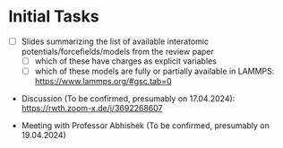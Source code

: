 # Initial Tasks

- [ ] Slides summarizing the list of available interatomic potentials/forcefields/models from the review paper
    - [ ] which of these have charges as explicit variables
    - [ ] which of these models are fully or partially available in LAMMPS: https://www.lammps.org/#gsc.tab=0

- Discussion (To be confirmed, presumably on 17.04.2024): https://rwth.zoom-x.de/j/3692268607

- Meeting with Professor Abhishek (To be confirmed, presumably on 19.04.2024)
